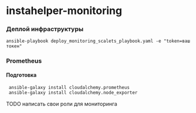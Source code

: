 # instahelper-monitoring

### Деплой инфраструктуры

`ansible-playbook deploy_monitoring_scalets_playbook.yaml -e "token=ваш токен"`

### Prometheus
#### Подготовка

```bash
 ansible-galaxy install cloudalchemy.prometheus
 ansible-galaxy install cloudalchemy.node_exporter
```

TODO написать свои роли для мониторинга